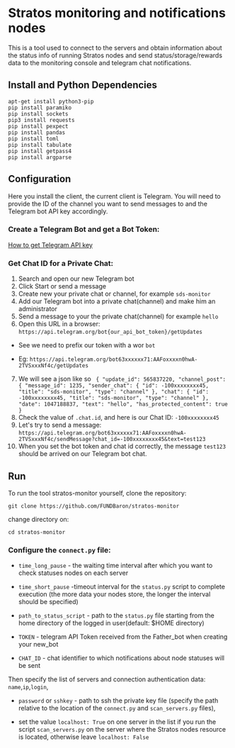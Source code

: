 # Stratos monitoring and notifications nodes
This is a tool used to connect to the servers and obtain information about the status info of running Stratos nodes and send status/storage/rewards data to the monitoring console and telegram chat notifications.

## Install and Python Dependencies

```
apt-get install python3-pip
pip install paramiko
pip install sockets
pip3 install requests
pip install pexpect
pip install pandas
pip install toml
pip install tabulate
pip install getpass4
pip install argparse
```

## Configuration

Here you install the client, the current client is Telegram. You will need to provide the ID of the channel you want to send messages to and the Telegram bot API key accordingly.

### Create a Telegram Bot and get a Bot Token:
[How to get Telegram API key](https://www.siteguarding.com/en/how-to-get-telegram-bot-api-token)

### Get Chat ID for a Private Chat:

1. Search and open our new Telegram bot
2. Click Start or send a message
3. Create new your private chat or channel, for example `sds-monitor`
4. Add our Telegram bot into a private chat(channel) and make him an administrator
5. Send a message to your the private chat(channel) for example `hello`
6. Open this URL in a browser: `https://api.telegram.org/bot{our_api_bot_token}/getUpdates`
 - See we need to prefix our token with a wor `bot`
 * Eg: `https://api.telegram.org/bot63xxxxxx71:AAFoxxxxn0hwA-2TVSxxxNf4c/getUpdates`
7. We will see a json like so 
` 
{
      "update_id": 565837220,
      "channel_post": {
        "message_id": 1235,
        "sender_chat": {
          "id": -100xxxxxxxx45,
          "title": "sds-monitor",
          "type": "channel"
        },
        "chat": {
          "id": -100xxxxxxxx45,
          "title": "sds-monitor",
          "type": "channel"
        },
        "date": 1047188837,
        "text": "hello",
        "has_protected_content": true
}
`
8. Check the value of `.chat.id`, and here is our Chat ID: `-100xxxxxxxx45`
9. Let's try to send a message: `https://api.telegram.org/bot63xxxxxx71:AAFoxxxxn0hwA-2TVSxxxNf4c/sendMessage?chat_id=-100xxxxxxxx45&text=test123`
10. When you set the bot token and chat id correctly, the message `test123` should be arrived on our Telegram bot chat.

## Run

To run the tool stratos-monitor yourself, clone the repository:

```
git clone https://github.com/FUNDBaron/stratos-monitor
```
change directory on:
```
cd stratos-monitor
```
### Configure the `сonnect.py` file:
- `time_long_pause` - the waiting time interval after which you want to check statuses nodes on each server
* `time_short_pause` -timeout interval for the `status.py` script to complete execution (the more data your nodes store, the longer the interval should be specified)
+ `path_to_status_script` - path to the `status.py` file starting from the home directory of the logged in user(default: $HOME directory)
- `TOKEN` - telegram API Token received from the Father_bot when creating your new_bot
* `CHAT_ID` - chat identifier to which notifications about node statuses will be sent

Then specify the list of servers and connection authentication data: `name`,`ip`,`login`,
- `password` or `sshkey` - path to ssh the private key file (specify the path relative to the location of the `connect.py` and `scan_servers.py` files),
* set the value `localhost: True` on one server in the list if you run the script `scan_servers.py` on the server where the Stratos nodes resource is located, otherwise leave  `localhost: False`




